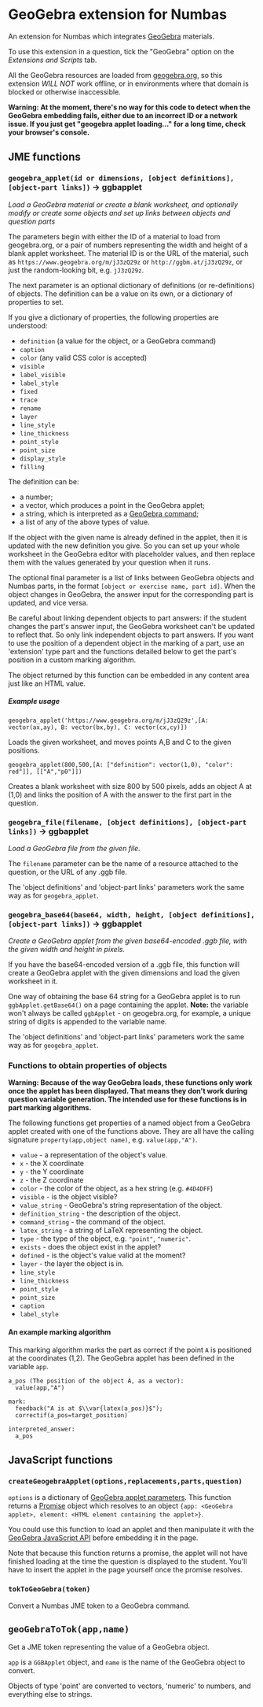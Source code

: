 # GeoGebra extension for Numbas

An extension for Numbas which integrates [GeoGebra](https://www.geogebra.org) materials. 

To use this extension in a question, tick the "GeoGebra" option on the _Extensions and Scripts_ tab.

All the GeoGebra resources are loaded from [geogebra.org](https://geogebra.org), so this extension *WILL NOT* work offline, or in environments where that domain is blocked or otherwise inaccessible.

**Warning: At the moment, there's no way for this code to detect when the GeoGebra embedding fails, either due to an incorrect ID or a network issue. If you just get "geogebra applet loading..." for a long time, check your browser's console.**

## JME functions

### `geogebra_applet(id or dimensions, [object definitions], [object-part links])` → ggbapplet

*Load a GeoGebra material or create a blank worksheet, and optionally modify or create some objects and set up links between objects and question parts*

The parameters begin with either the ID of a material to load from geogebra.org, or a pair of numbers representing the width and height of a blank applet worksheet.
The material ID is or the URL of the material, such as `https://www.geogebra.org/m/jJ3zQ29z` or `http://ggbm.at/jJ3zQ29z`, or just the random-looking bit, e.g. `jJ3zQ29z`.

The next parameter is an optional dictionary of definitions (or re-definitions) of objects. The definition can be a value on its own, or a dictionary of properties to set.

If you give a dictionary of properties, the following properties are understood:

* `definition` (a value for the object, or a GeoGebra command)
* `caption`
* `color` (any valid CSS color is accepted)
* `visible`
* `label_visible`
* `label_style`
* `fixed`
* `trace`
* `rename`
* `layer`
* `line_style`
* `line_thickness`
* `point_style`
* `point_size`
* `display_style`
* `filling`

The definition can be:

* a number;
* a vector, which produces a point in the GeoGebra applet;
* a string, which is interpreted as a [GeoGebra command](https://www.geogebra.org/manual/en/Commands);
* a list of any of the above types of value.

If the object with the given name is already defined in the applet, then it is updated with the new definition you give. So you can set up your whole worksheet in the GeoGebra editor with placeholder values, and then replace them with the values generated by your question when it runs.

The optional final parameter is a list of links between GeoGebra objects and Numbas parts, in the format `[object or exercise name, part id]`. When the object changes in GeoGebra, the answer input for the corresponding part is updated, and vice versa. 

Be careful about linking dependent objects to part answers: if the student changes the part's answer input, the GeoGebra worksheet can't be updated to reflect that. So only link independent objects to part answers.
If you want to use the position of a dependent object in the marking of a part, use an 'extension' type part and the functions detailed below to get the part's position in a custom marking algorithm.

The object returned by this function can be embedded in any content area just like an HTML value.

##### Example usage

```
geogebra_applet('https://www.geogebra.org/m/jJ3zQ29z',[A: vector(ax,ay), B: vector(bx,by), C: vector(cx,cy)])
```

Loads the given worksheet, and moves points A,B and C to the given positions.

```
geogebra_applet(800,500,[A: ["definition": vector(1,0), "color": red"]], [["A","p0"]])
```

Creates a blank worksheet with size 800 by 500 pixels, adds an object A at (1,0) and links the position of A with the answer to the first part in the question.

### `geogebra_file(filename, [object definitions], [object-part links])` → ggbapplet

*Load a GeoGebra file from the given file.*

The `filename` parameter can be the name of a resource attached to the question, or the URL of any .ggb file.

The 'object definitions' and 'object-part links' parameters work the same way as for `geogebra_applet`.

### `geogebra_base64(base64, width, height, [object definitions], [object-part links])` → ggbapplet

*Create a GeoGebra applet from the given base64-encoded .ggb file, with the given width and height in pixels.*

If you have the base64-encoded version of a .ggb file, this function will create a GeoGebra applet with the given dimensions and load the given worksheet in it.

One way of obtaining the base 64 string for a GeoGebra applet is to run `ggbApplet.getBase64()` on a page containing the applet. **Note:** the variable won't always be called `ggbApplet` - on geogebra.org, for example, a unique string of digits is appended to the variable name.

The 'object definitions' and 'object-part links' parameters work the same way as for `geogebra_applet`.

### Functions to obtain properties of objects

**Warning: Because of the way GeoGebra loads, these functions only work once the applet has been displayed. That means they don't work during question variable generation. The intended use for these functions is in part marking algorithms.**

The following functions get properties of a named object from a GeoGebra applet created with one of the functions above. They are all have the calling signature `property(app,object name)`, e.g. `value(app,"A")`.

* `value` - a representation of the object's value.
* `x` - the X coordinate
* `y` - the Y coordinate
* `z` - the Z coordinate
* `color` - the color of the object, as a hex string (e.g. `#4D4DFF`)
* `visible` - is the object visible?
* `value_string` - GeoGebra's string representation of the object.
* `definition_string` - the description of the object.
* `command_string` - the command of the object.
* `latex_string` - a string of LaTeX representing the object.
* `type` - the type of the object, e.g. `"point"`, `"numeric"`.
* `exists` - does the object exist in the applet?
* `defined` - is the object's value valid at the moment?
* `layer` - the layer the object is in.
* `line_style`
* `line_thickness`
* `point_style`
* `point_size`
* `caption`
* `label_style`

#### An example marking algorithm

This marking algorithm marks the part as correct if the point `A` is positioned at the coordinates (1,2).
The GeoGebra applet has been defined in the variable `app`.

```
a_pos (The position of the object A, as a vector):
  value(app,"A")

mark:
  feedback("A is at $\\var{latex(a_pos)}$");
  correctif(a_pos=target_position)

interpreted_answer:
  a_pos
```

## JavaScript functions

### `createGeogebraApplet(options,replacements,parts,question)`

`options` is a dictionary of [GeoGebra applet parameters](https://www.geogebra.org/manual/en/Reference:Applet_Parameters). This function returns a [Promise](https://developer.mozilla.org/en/docs/Web/JavaScript/Reference/Global_Objects/Promise) object which resolves to an object `{app: <GeoGebra applet>, element: <HTML element containing the applet>}`.

You could use this function to load an applet and then manipulate it with the [GeoGebra JavaScript API](https://www.geogebra.org/manual/en/Reference:JavaScript) before embedding it in the page.

Note that because this function returns a promise, the applet will not have finished loading at the time the question is displayed to the student. You'll have to insert the applet in the page yourself once the promise resolves.

### `tokToGeoGebra(token)`

Convert a Numbas JME token to a GeoGebra command.

## `geoGebraToTok(app,name)`

Get a JME token representing the value of a GeoGebra object.

`app` is a `GGBApplet` object, and `name` is the name of the GeoGebra object to convert.

Objects of type 'point' are converted to vectors, 'numeric' to numbers, and everything else to strings.
